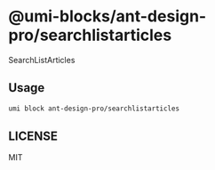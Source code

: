 # @umi-blocks/ant-design-pro/searchlistarticles

SearchListArticles

## Usage

```sh
umi block ant-design-pro/searchlistarticles
```

## LICENSE

MIT
